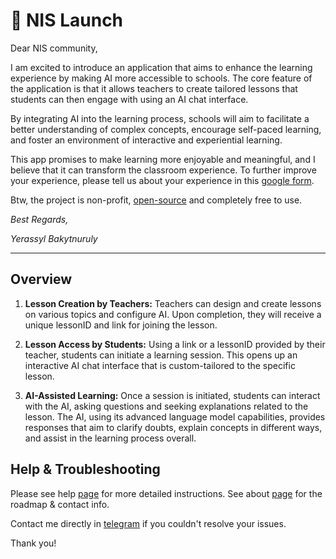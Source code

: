 # 🏫 NIS Launch

Dear NIS community,

I am excited to introduce an application that aims to enhance the learning experience by making AI more accessible to schools. The core feature of the application is that it allows teachers to create tailored lessons that students can then engage with using an AI chat interface. 

By integrating AI into the learning process, schools will aim to facilitate a better understanding of complex concepts, encourage self-paced learning, and foster an environment of interactive and experiential learning.

This app promises to make learning more enjoyable and meaningful, and I believe that it can transform the classroom experience. To further improve your experience, please tell us about your experience in this [google form](https://forms.gle/7QUkKNGkHvKimdak9).

Btw, the project is non-profit, [open-source](https://github.com/yeraassyl/whyth) and completely free to use.




*Best Regards,*

*Yerassyl Bakytnuruly*


***

## Overview

1.  **Lesson Creation by Teachers:** Teachers can design and create lessons on various topics and configure AI. Upon completion, they will receive a unique lessonID and link for joining the lesson.
    
2.  **Lesson Access by Students:** Using a link or a lessonID provided by their teacher, students can initiate a learning session. This opens up an interactive AI chat interface that is custom-tailored to the specific lesson.
    
3.  **AI-Assisted Learning:** Once a session is initiated, students can interact with the AI, asking questions and seeking explanations related to the lesson. The AI, using its advanced language model capabilities, provides responses that aim to clarify doubts, explain concepts in different ways, and assist in the learning process overall.
    

## Help & Troubleshooting

Please see help [page](https://whyth.app/help) for more detailed instructions.
See about [page](https://whyth.app/about) for the roadmap & contact info.

Contact me directly in [telegram](https://t.me/yeraassyl) if you couldn't resolve your issues.

Thank you!